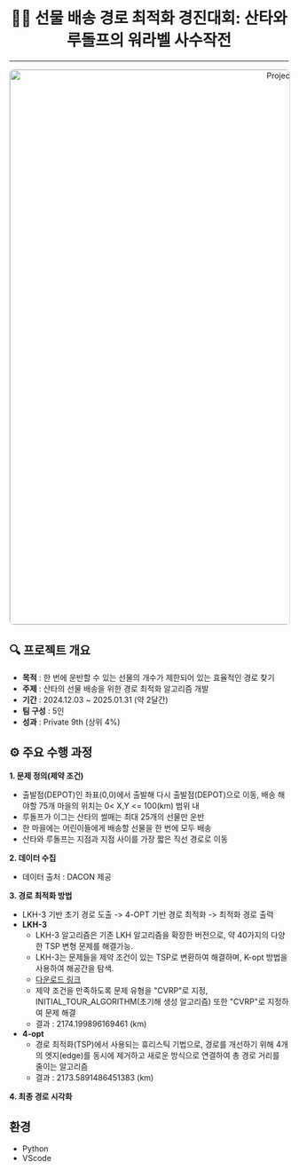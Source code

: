 <h1 style="text-align: center;">🎅🏻 선물 배송 경로 최적화 경진대회: 산타와 루돌프의 워라벨 사수작전</h1>
<hr>
<p style="text-align: center;">
    <a href="https://github.com/donghyun0518/dacon-cvrp-optimization/blob/main/%EC%84%A0%EB%AC%BC_%EB%B0%B0%EC%86%A1_%EA%B2%BD%EB%A1%9C_%EC%B5%9C%EC%A0%81%ED%99%94_%EA%B2%BD%EC%A7%84%EB%8C%80%ED%9A%8C.pdf" target="_blank">
        <img src="https://github.com/donghyun0518/dacon-cvrp-optimization/blob/main/%EC%82%B0%ED%83%80%ED%91%9C%EC%A7%80.png" alt="Project Cover" style="width: 1000px; border: 1px solid #c9d1d9; border-radius: 8px;">
    </a>
</p>

## 🔍 프로젝트 개요
- **목적** : 한 번에 운반할 수 있는 선물의 개수가 제한되어 있는 효율적인 경로 찾기
- **주제** : 산타의 선물 배송을 위한 경로 최적화 알고리즘 개발
- **기간** : 2024.12.03 ~ 2025.01.31 (약 2달간)
- **팀 구성** : 5인
- **성과** : Private 9th (상위 4%)

## ⚙️ 주요 수행 과정
**1. **문제 정의(제약 조건)****
   - 출발점(DEPOT)인 좌표(0,0)에서 출발해 다시 출발점(DEPOT)으로 이동, 배송 해야할 75개 마을의 위치는 0< X,Y <= 100(km) 범위 내
   - 루돌프가 이그는 산타의 썰매는 최대 25개의 선물만 운반
   - 한 마을에는 어린이들에게 배송할 선물을 한 번에 모두 배송
   - 산타와 루돌프는 지점과 지점 사이를 가장 짧은 직선 경로로 이동

**2. **데이터 수집****
   - 데이터 출처 : DACON 제공

**3. 경로 최적화 방법**
 - LKH-3 기반 초기 경로 도출 -> 4-OPT 기반 경로 최적화 -> 최적화 경로 출력
 - **LKH-3**
    - LKH-3 알고리즘은 기존 LKH 알고리즘을 확장한 버전으로, 약 40가지의 다양한 TSP 변형 문제를 해결가능.
    - LKH-3는 문제들을 제약 조건이 있는 TSP로 변환하여 해결하며, K-opt 방법을 사용하여 해공간을 탐색.
    - [다운로드 링크](http://webhotel4.ruc.dk/~keld/research/LKH-3)
    - 제약 조건을 만족하도록 문제 유형을 "CVRP"로 지정, INITIAL_TOUR_ALGORITHM(초기해 생성 알고리즘) 또한 "CVRP"로 지정하여 문제 해결
    - 결과 : 2174.199896169461 (km)
 - **4-opt**
   - 경로 최적화(TSP)에서 사용되는 휴리스틱 기법으로, 경로를 개선하기 위해 4개의 엣지(edge)를 동시에 제거하고 새로운 방식으로 연결하여 총 경로 거리를 줄이는 알고리즘
   - 결과 : 2173.5891486451383 (km)

**4. 최종 경로 시각화**

## 환경
- Python
- VScode

